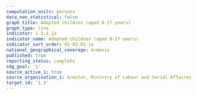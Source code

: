 ```yaml
---
computation_units: persons
data_non_statistical: false
graph_title: Adopted children (aged 0-17 years)
graph_type: line
indicator: 1.3.1.ja
indicator_name: Adopted children (aged 0-17 years)
indicator_sort_order: 01-03-01-ja
national_geographical_coverage: Armenia
published: true
reporting_status: complete
sdg_goal: '1'
source_active_1: true
source_organisation_1: Armstat, Ministry of Labour and Social Affaires of RA
target_id: '1.3'
---
```

